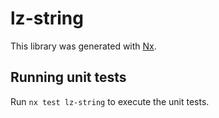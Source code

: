 # lz-string

This library was generated with [Nx](https://nx.dev).

## Running unit tests

Run `nx test lz-string` to execute the unit tests.
